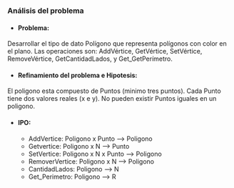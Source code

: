 ### Análisis del problema
* #### Problema: 
Desarrollar el tipo de dato Polígono que representa polígonos con color en el plano. Las operaciones son: AddVértice, GetVértice, SetVértice, RemoveVértice, GetCantidadLados, y Get_GetPerímetro.


* #### Refinamiento del problema e Hipotesis:
El poligono esta compuesto de Puntos (minimo tres puntos).
Cada Punto tiene dos valores reales (x e y).
No pueden existir Puntos iguales en un poligono.


* #### IPO:
    * AddVertice: Poligono x Punto --> Poligono
    * Getvertice: Poligono x N --> Punto
    * SetVertice: Poligono x N x Punto --> Poligono
    * RemoverVertice: Poligono x N --> Poligono
    * CantidadLados: Poligono --> N
    * Get_Perimetro: Poligono --> R
